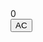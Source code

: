 <!DOCTYPE html>
<html lang="en">
<head>
    <meta charset="UTF-8">
    <meta name="viewport" content="width=device-width, initial-scale=1.0">
    <link rel="stylesheet" href="css/style.css">
    <title>Calculator</title>
</head>
<body>
    <div class="container-grid">
        <div class="result">0</div>
        <button onclick="clearAll()">AC</button>
        <!-- Các nút số và phép tính khác -->
    </div>
    <script src="js/script.js"></script>
</body>
</html>
